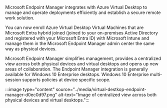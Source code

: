 Microsoft Endpoint Manager integrates with Azure Virtual Desktop to manage and operate deployments efficiently and establish a secure remote work solution.

You can now enroll Azure Virtual Desktop Virtual Machines that are Microsoft Entra hybrid joined (joined to your on-premises Active Directory and registered with your Microsoft Entra ID) with Microsoft Intune and manage them in the Microsoft Endpoint Manager admin center the same way as physical devices.

Microsoft Endpoint Manager simplifies management, provides a centralized view across both physical devices and virtual desktops and opens up new areas of collaboration. The Endpoint Manager integration is generally available for Windows 10 Enterprise desktops. Windows 10 Enterprise multi-session supports policies at device specific scope.

:::image type="content" source="../media/virtual-destkop-endpoint-manager-d0ec0d97.png" alt-text="Image of centralized view across both physical devices and virtual desktops.":::

